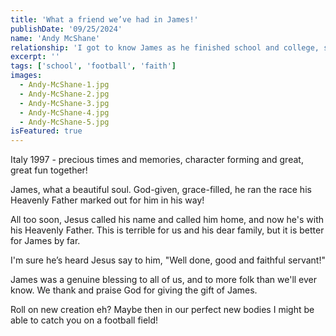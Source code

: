 ```yaml
---
title: 'What a friend we’ve had in James!'
publishDate: '09/25/2024'
name: 'Andy McShane'
relationship: 'I got to know James as he finished school and college, summer holidays working at Farringtons, soccer schools and holidaying in Italy'
excerpt: ''
tags: ['school', 'football', 'faith']
images:
  - Andy-McShane-1.jpg
  - Andy-McShane-2.jpg
  - Andy-McShane-3.jpg
  - Andy-McShane-4.jpg
  - Andy-McShane-5.jpg
isFeatured: true
---
```


Italy 1997 - precious times and memories, character forming and great, great fun together! 

James, what a beautiful soul. God-given, grace-filled, he ran the race his Heavenly Father marked out for him in his way!

All too soon, Jesus called his name and called him home, and now he's with his Heavenly Father. This is terrible for us and his dear family, but it is better for James by far. 

I'm sure he’s heard Jesus say to him, "Well done, good and faithful servant!"

James was a genuine blessing to all of us, and to more folk than we'll ever know. We thank and praise God for giving the gift of James.

Roll on new creation eh? Maybe then in our perfect new bodies I might be able to catch you on a football field!